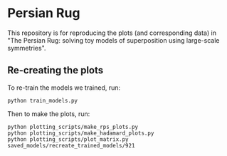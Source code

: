 # Persian Rug

This repository is for reproducing the plots (and corresponding data) in "The Persian Rug: solving toy models of superposition using large-scale symmetries". 


## Re-creating the plots
To re-train the models we trained, run: 

```
python train_models.py
```

Then to make the plots, run:

```
python plotting_scripts/make_rps_plots.py
python plotting_scripts/make_hadamard_plots.py
python plotting_scripts/plot_matrix.py saved_models/recreate_trained_models/921
```

